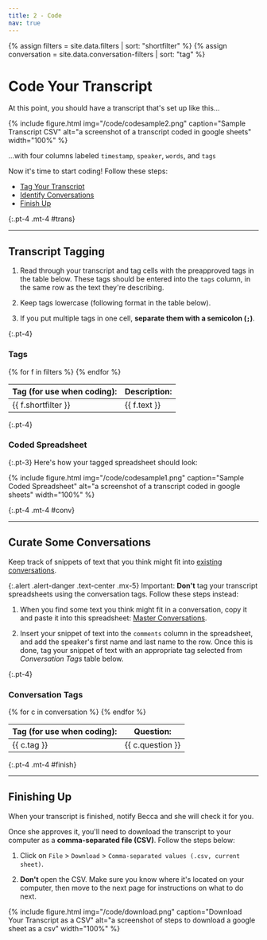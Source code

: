 ```yaml
---
title: 2 - Code
nav: true
---
```

{% assign filters = site.data.filters | sort: "shortfilter" %}
{% assign conversation = site.data.conversation-filters | sort: "tag" %}

# Code Your Transcript

At this point, you should have a transcript that's set up like this...

{% include figure.html img="/code/codesample2.png" caption="Sample Transcript CSV" alt="a screenshot of a transcript coded in google sheets" width="100%" %}

...with four columns labeled `timestamp`, `speaker`, `words`, and `tags`

Now it's time to start coding! Follow these steps:

- [Tag Your Transcript](#trans)
- [Identify Conversations](#conv)
- [Finish Up](#finish)

{:.pt-4 .mt-4 #trans}
***

## Transcript Tagging

1. Read through your transcript and tag cells with the preapproved tags in the table below. These tags should be entered into the `tags` column, in the same row as the text they're describing.

2. Keep tags lowercase (following format in the table below).

2. If you put multiple tags in one cell, **separate them with a semicolon (`;`)**. 

{:.pt-4}
### Tags
<table class="table table-striped border">
    <thead>
        <tr>
            <th scope="col">Tag (for use when coding):</th>
            <th scope="col">Description:</th>
        </tr>
    </thead>
    <tbody>
    {% for f in filters %}
        <tr>
            <td>{{ f.shortfilter }}</td>
            <td>{{ f.text }}</td>
        </tr>
    {% endfor %}
    </tbody>
</table>


{:.pt-4}
### Coded Spreadsheet

{:.pt-3}
Here's how your tagged spreadsheet should look:

{% include figure.html img="/code/codesample1.png" caption="Sample Coded Spreadsheet" alt="a screenshot of a transcript coded in google sheets" width="100%" %}

{:.pt-4 .mt-4 #conv}
***

## Curate Some Conversations

Keep track of snippets of text that you think might fit into [existing conversations](https://www.voicesofgayrodeo.com/).

{:.alert .alert-danger .text-center .mx-5}
Important: **Don't** tag your transcript spreadsheets using the conversation tags. Follow these steps instead:

1. When you find some text you think might fit in a conversation, copy it and paste it into this spreadsheet: [Master Conversations](https://docs.google.com/spreadsheets/d/1TZpHcIRAI9KzGUwtXteLvNrPm6QO5HiNzHyZ2S9gxmU/edit?usp=sharing). 

2. Insert your snippet of text into the `comments` column in the spreadsheet, and add the speaker's first name and last name to the row. Once this is done, tag your snippet of text with an appropriate tag selected from *Conversation Tags* table below.

{:.pt-4}

### Conversation Tags
<table class="table table-striped border">
    <thead>
        <tr>
            <th scope="col">Tag (for use when coding):</th>
            <th scope="col">Question:</th>
        </tr>
    </thead>
    <tbody>
    {% for c in conversation %}
        <tr>
            <td>{{ c.tag }}</td>
            <td>{{ c.question }}</td>
        </tr>
    {% endfor %}
    </tbody>
</table>

{:.pt-4 .mt-4 #finish}
***

## Finishing Up

When your transcript is finished, notify Becca and she will check it for you. 

Once she approves it, you'll need to download the transcript to your computer as a **comma-separated file (CSV)**. Follow the steps below:

1. Click on `File` > `Download` > `Comma-separated values (.csv, current sheet)`.

2. **Don't** open the CSV. Make sure you know where it's located on your computer, then move to the next page for instructions on what to do next.

{% include figure.html img="/code/download.png" caption="Download Your Transcript as a CSV" alt="a screenshot of steps to download a google sheet as a csv" width="100%" %}

